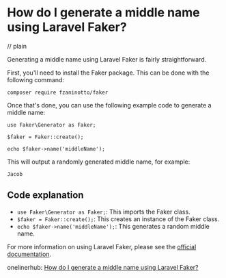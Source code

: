 # How do I generate a middle name using Laravel Faker?
// plain

Generating a middle name using Laravel Faker is fairly straightforward.

First, you'll need to install the Faker package. This can be done with the following command:
```
composer require fzaninotto/faker
```

Once that's done, you can use the following example code to generate a middle name:

```
use Faker\Generator as Faker;

$faker = Faker::create();

echo $faker->name('middleName');
```

This will output a randomly generated middle name, for example:

```
Jacob
```

## Code explanation


* `use Faker\Generator as Faker;`: This imports the Faker class.
* `$faker = Faker::create();`: This creates an instance of the Faker class.
* `echo $faker->name('middleName');`: This generates a random middle name.

For more information on using Laravel Faker, please see the [official documentation](https://github.com/fzaninotto/Faker#fakerprovidername).

onelinerhub: [How do I generate a middle name using Laravel Faker?](https://onelinerhub.com/php-faker/how-do-i-generate-a-middle-name-using-laravel-faker)